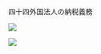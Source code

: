 四十四外国法人の納税義務

![](https://www.nta.go.jp/tmp/3014e5ae-62e7-41e5-b5b6-3d423e03edb0/images/e5da101e812fe5d7e4f23d5bf6803f05f74ce8bdc3dbe001fa1dfea1b1be9129.jpg)

![](https://www.nta.go.jp/tmp/3014e5ae-62e7-41e5-b5b6-3d423e03edb0/images/b4d3e94c670ae614714b3f3e7d0a527dcd3194d19430babf774466cf280235c6.jpg)